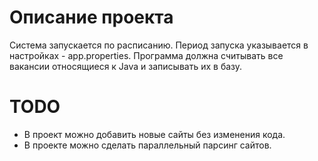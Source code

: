 # Описание проекта

Система запускается по расписанию. Период запуска указывается в настройках - app.properties.
Программа должна считывать все вакансии относящиеся к Java и записывать их в базу.

# TODO
- В проект можно добавить новые сайты без изменения кода.
- В проекте можно сделать параллельный парсинг сайтов.
